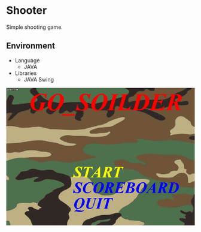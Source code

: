 Shooter
==============
 Simple shooting game.

Environment
-----------

* Language  
  * JAVA  
* Libraries  
  * JAVA Swing  

![DEMO](./demo.gif)
